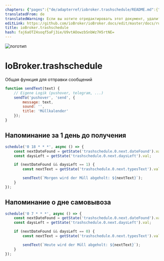```yaml
---
chapters: {"pages":{"de/adapterref/iobroker.trashschedule/README.md":{"title":{"de":"ioBroker.trashschedule"},"content":"de/adapterref/iobroker.trashschedule/README.md"},"de/adapterref/iobroker.trashschedule/blockly.md":{"title":{"de":"ioBroker.trashschedule"},"content":"de/adapterref/iobroker.trashschedule/blockly.md"},"de/adapterref/iobroker.trashschedule/faq.md":{"title":{"de":"ioBroker.trashschedule"},"content":"de/adapterref/iobroker.trashschedule/faq.md"},"de/adapterref/iobroker.trashschedule/javascript.md":{"title":{"de":"ioBroker.trashschedule"},"content":"de/adapterref/iobroker.trashschedule/javascript.md"}}}
translatedFrom: de
translatedWarning: Если вы хотите отредактировать этот документ, удалите поле «translationFrom», в противном случае этот документ будет снова автоматически переведен
editLink: https://github.com/ioBroker/ioBroker.docs/edit/master/docs/ru/adapterref/iobroker.trashschedule/javascript.md
title: ioBroker.trashschedule
hash: faj6aOTZ4soqf5aFj3ie/U9vtAOowzbSnbWz7H5rtNE=
---
```

![логотип](../../../de/admin/trashschedule.png)

# IoBroker.trashschedule
Общая функция для отправки сообщений

```javascript
function sendText(text) {
    // Eigene Logik (pushover, telegram, ...)
    sendTo('pushover', 'send', {
        message: text,
        sound: '',
        title: 'Müllkalender'
    });
}
```

## Напоминание за 1 день до получения
```javascript
schedule('0 18 * * *', async () => {
    const nextDateFound = getState('trashschedule.0.next.dateFound').val;
    const daysLeft = getState('trashschedule.0.next.daysLeft').val;

    if (nextDateFound && daysLeft == 1) {
        const nextText = getState('trashschedule.0.next.typesText').val;

        sendText(`Morgen wird der Müll abgeholt: ${nextText}`);
    }
});
```

## Напоминание о дне самовывоза
```javascript
schedule('0 7 * * *', async () => {
    const nextDateFound = getState('trashschedule.0.next.dateFound').val;
    const daysLeft = getState('trashschedule.0.next.daysLeft').val;

    if (nextDateFound && daysLeft == 0) {
        const nextText = getState('trashschedule.0.next.typesText').val;

        sendText(`Heute wird der Müll abgeholt: ${nextText}`);
    }
});
```